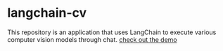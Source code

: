 # langchain-cv

This repository is an application that uses LangChain to execute various computer vision models through chat. [check out the demo](https://www.youtube.com/watch?v=NcU5xeHIGUE)
